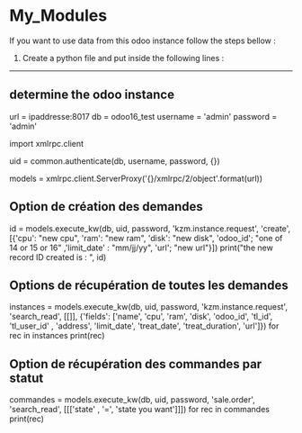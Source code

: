 # My_Modules
If you want to use data from this odoo instance follow the steps bellow :
1) Create a python file and put inside the following lines :

------------------------------
## determine the odoo instance 
url = ipaddresse:8017
db = odoo16_test
username = 'admin'
password = 'admin'

import xmlrpc.client

uid = common.authenticate(db, username, password, {})

models = xmlrpc.client.ServerProxy('{}/xmlrpc/2/object'.format(url))

##  Option de création des demandes 

id = models.execute_kw(db, uid, password, 'kzm.instance.request', 'create', [{'cpu': "new cpu", 'ram': "new ram", 'disk': "new disk", 'odoo_id'; "one of 14 or 15 or 16"
,'limit_date' : "mm/jj/yy", 'url'; "new url"}])
print("the new record ID created is : ", id)

## Options de récupération de toutes les demandes
instances = models.execute_kw(db, uid, password, 'kzm.instance.request', 'search_read', [[]], {'fields': ['name', 'cpu', 'ram', 'disk', 'odoo_id', 'tl_id', 'tl_user_id'
, 'address', 'limit_date', 'treat_date', 'treat_duration', 'url']})
for rec in instances
   print(rec)
   
## Option de récupération des commandes par statut 

commandes = models.execute_kw(db, uid, password, 'sale.order', 'search_read', [[['state' , '=', 'state you want']]])
for rec in commandes
   print(rec) 


 
 

